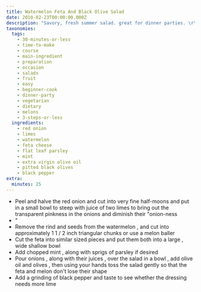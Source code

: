 ```yaml
---
title: Watermelon Feta And Black Olive Salad
date: 2010-02-23T00:00:00.000Z
description: "Savory, fresh summer salad. great for dinner parties. \r\nfrom jocelyn"
taxonomies:
  tags:
    - 30-minutes-or-less
    - time-to-make
    - course
    - main-ingredient
    - preparation
    - occasion
    - salads
    - fruit
    - easy
    - beginner-cook
    - dinner-party
    - vegetarian
    - dietary
    - melons
    - 3-steps-or-less
  ingredients:
    - red onion
    - limes
    - watermelon
    - feta cheese
    - flat leaf parsley
    - mint
    - extra virgin olive oil
    - pitted black olives
    - black pepper
extra:
  minutes: 25
---
```

 - Peel and halve the red onion and cut into very fine half-moons and put in a small bowl to steep with juice of two limes to bring out the transparent pinkness in the onions and diminish their "onion-ness
 - "
 - Remove the rind and seeds from the watermelon , and cut into approximately 1 1 / 2 inch triangular chunks or use a melon baller
 - Cut the feta into similar sized pieces and put them both into a large , wide shallow bowl
 - Add chopped mint , along with sprigs of parsley if desired
 - Pour onions , along with their juices , over the salad in a bowl , add olive oil and olives , then using your hands toss the salad gently so that the feta and melon don't lose their shape
 - Add a grinding of black pepper and taste to see whether the dressing needs more lime
